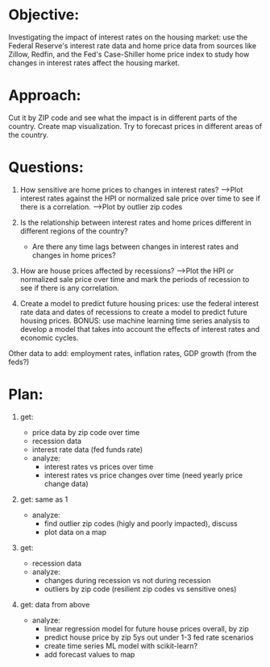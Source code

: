 # Objective:
Investigating the impact of interest rates on the housing market: use the Federal Reserve's interest rate data and home price data from sources like Zillow, Redfin, and the Fed's Case-Shiller home price index to study how changes in interest rates affect the housing market.

# Approach:
Cut it by ZIP code and see what the impact is in different parts of the country.
Create map visualization.
Try to forecast prices in different areas of the country.

# Questions:
1. How sensitive are home prices to changes in interest rates?
-->Plot interest rates against the HPI or normalized sale price over time to see if there is a correlation.
-->Plot by outlier zip codes

2. Is the relationship between interest rates and home prices different in different regions of the country?
   - Are there any time lags between changes in interest rates and changes in home prices?

3. How are house prices affected by recessions?
-->Plot the HPI or normalized sale price over time and mark the periods of recession to see if there is any correlation.

4. Create a model to predict future housing prices: use the federal interest rate data and dates of recessions to create a model to predict future housing prices.
BONUS: use machine learning time series analysis to develop a model that takes into account the effects of interest rates and economic cycles.

Other data to add: employment rates, inflation rates, GDP growth (from the feds?)

# Plan:
1. get:
    - price data by zip code over time
    - recession data
    - interest rate data (fed funds rate)
    - analyze:
      - interest rates vs prices over time
      - interest rates vs price changes over time (need yearly price change data)

2. get: same as 1
    - analyze:
      - find outlier zip codes (higly and poorly impacted), discuss
      - plot data on a map

3. get:
    - recession data
    - analyze:
      - changes during recession vs not during recession
      - outliers by zip code (resilient zip codes vs sensitive ones)

4. get: data from above
    - analyze:
      - linear regression model for future house prices overall, by zip
      - predict house price by zip 5ys out under 1-3 fed rate scenarios
      - create time series ML model with scikit-learn?
      - add forecast values to map
